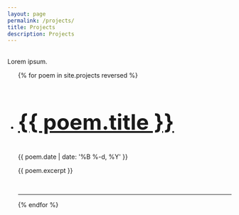 ```yaml
---
layout: page
permalink: /projects/
title: Projects
description: Projects
---
```


<br/>
Lorem ipsum.
<br/>

<ul class="post-list">
{% for poem in site.projects reversed %}
    <li>
        <h2 style="font-size:48px;"><a class="post-title" href="{{ poem.url | prepend: site.baseurl }}">{{ poem.title }}</a></h2>
        <p class="post-meta">{{ poem.date | date: '%B %-d, %Y' }}</p>
        <p>{{ poem.excerpt  }}</p>
        <br/>
        <hr/>
      </li>
{% endfor %}
</ul>
